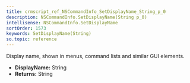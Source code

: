 ```yaml
---
title: crmscript_ref_NSCommandInfo_SetDisplayName_String_p_0
description: NSCommandInfo.SetDisplayName(String p_0)
intellisense: NSCommandInfo.SetDisplayName
sortOrder: 1573
keywords: SetDisplayName(String)
so.topic: reference
---
```



Display name, shown in menus, command lists and similar GUI elements.



* **DisplayName:** String
* **Returns:** String


